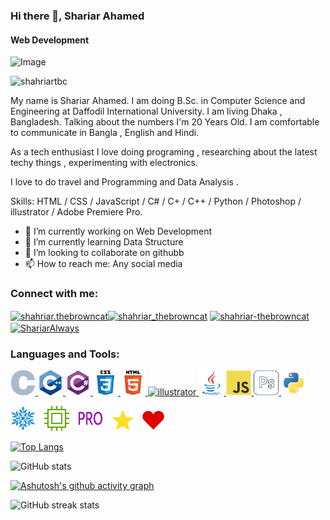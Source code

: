 ### Hi there 👋, Shariar Ahamed
#### Web Development 
![Image](https://github.com/user-attachments/assets/403e0b2a-0c40-4d01-851b-4700863e5179)

<p align="left"> <img src="https://komarev.com/ghpvc/?username=shahriartbc&label=Profile%20views&color=0e75b6&style=flat" alt="shahriartbc" /> </p>

<!--[Web Development ](https://scontent.fdac138-1.fna.fbcdn.net/v/t39.30808-6/328626254_956909441877420_1617260337356723835_n.jpg?stp=c0.47.526.526a_dst-jpg_p526x296&_nc_cat=100&ccb=1-7&_nc_sid=09cbfe&_nc_eui2=AeGMsZ7mhXho3TZqD999vvhHcDpWCM9UXidwOlYIz1ReJ9Mra4f73fAWMBNGjkhIOZ2J0Z2cr3hGjv_G-GyTbn-Q&_nc_ohc=QExPpQtrQOEAX-Zxw7m&_nc_ht=scontent.fdac138-1.fna&oh=00_AfDduGDjd8215dK4MFeI8yIVhUMzDAT6FS5DFTIzeSLZIQ&oe=64BEECAC)-->

My name is Shariar Ahamed. I am doing B.Sc. in Computer Science and Engineering at Daffodil International University. I am living Dhaka , Bangladesh. Talking about the numbers I'm 20 Years Old. I am comfortable to communicate in Bangla , English and Hindi.

As a tech enthusiast I love doing programing , researching about the latest techy things , experimenting with electronics. 

I love to do travel and Programming and Data Analysis .

Skills: HTML / CSS / JavaScript / C# / C+ /  C++ / Python / Photoshop / illustrator /  Adobe Premiere Pro.

- 🔭 I’m currently working on Web Development   
- 🌱 I’m currently learning Data Structure 
- 👯 I’m looking to collaborate on githubb 
- 📫 How to reach me: Any social media 


<h3 align="left">Connect with me:</h3>
<a href="https://fb.com/shahriar.thebrowncat" target="blank"><img align="center" src="https://raw.githubusercontent.com/rahuldkjain/github-profile-readme-generator/master/src/images/icons/Social/facebook.svg" alt="shahriar.thebrowncat" height="30" width="40" /></a><a href="https://instagram.com/shahriar_thebrowncat" target="blank"><img align="center" src="https://raw.githubusercontent.com/rahuldkjain/github-profile-readme-generator/master/src/images/icons/Social/instagram.svg" alt="shahriar_thebrowncat" height="30" width="40" /></a> <a href="https://linkedin.com/in/shahriar-thebrowncat" target="blank"><img align="center" src="https://raw.githubusercontent.com/rahuldkjain/github-profile-readme-generator/master/src/images/icons/Social/linked-in-alt.svg" alt="shahriar-thebrowncat" height="30" width="40" /></a>  <a href="https://twitter.com/ShariarAlways" target="blank"><img align="center" src="https://raw.githubusercontent.com/rahuldkjain/github-profile-readme-generator/master/src/images/icons/Social/twitter.svg" alt="ShariarAlways" height="30" width="40" /></a>



 <h3 align="left">Languages and Tools:</h3>

<p align="left"> <a href="https://www.cprogramming.com/" target="_blank" rel="noreferrer"> <img src="https://raw.githubusercontent.com/devicons/devicon/master/icons/c/c-original.svg" alt="c" width="40" height="40"/> </a> <a href="https://www.w3schools.com/cpp/" target="_blank" rel="noreferrer"> <img src="https://raw.githubusercontent.com/devicons/devicon/master/icons/cplusplus/cplusplus-original.svg" alt="cplusplus" width="40" height="40"/> </a> <a href="https://www.w3schools.com/cs/" target="_blank" rel="noreferrer"> <img src="https://raw.githubusercontent.com/devicons/devicon/master/icons/csharp/csharp-original.svg" alt="csharp" width="40" height="40"/> </a> <a href="https://www.w3schools.com/css/" target="_blank" rel="noreferrer"> <img src="https://raw.githubusercontent.com/devicons/devicon/master/icons/css3/css3-original-wordmark.svg" alt="css3" width="40" height="40"/> </a> <a href="https://www.w3.org/html/" target="_blank" rel="noreferrer"> <img src="https://raw.githubusercontent.com/devicons/devicon/master/icons/html5/html5-original-wordmark.svg" alt="html5" width="40" height="40"/> </a> <a href="https://www.adobe.com/in/products/illustrator.html" target="_blank" rel="noreferrer"> <img src="https://www.vectorlogo.zone/logos/adobe_illustrator/adobe_illustrator-icon.svg" alt="illustrator" width="40" height="40"/> </a> <a href="https://www.java.com" target="_blank" rel="noreferrer"> <img src="https://raw.githubusercontent.com/devicons/devicon/master/icons/java/java-original.svg" alt="java" width="40" height="40"/> </a> <a href="https://developer.mozilla.org/en-US/docs/Web/JavaScript" target="_blank" rel="noreferrer"> <img src="https://raw.githubusercontent.com/devicons/devicon/master/icons/javascript/javascript-original.svg" alt="javascript" width="40" height="40"/> </a> <a href="https://www.photoshop.com/en" target="_blank" rel="noreferrer"> <img src="https://raw.githubusercontent.com/devicons/devicon/master/icons/photoshop/photoshop-line.svg" alt="photoshop" width="40" height="40"/> </a> <a href="https://www.python.org" target="_blank" rel="noreferrer"> <img src="https://raw.githubusercontent.com/devicons/devicon/master/icons/python/python-original.svg" alt="python" width="40" height="40"/> </a> </p>


<a href='https://archiveprogram.github.com/'><img src='https://raw.githubusercontent.com/acervenky/animated-github-badges/master/assets/acbadge.gif' width='40' height='40'></a> <a href='https://docs.github.com/en/developers'><img src='https://raw.githubusercontent.com/acervenky/animated-github-badges/master/assets/devbadge.gif' width='40' height='40'></a> <a href='https://github.com/pricing'><img src='https://raw.githubusercontent.com/acervenky/animated-github-badges/master/assets/pro.gif' width='40' height='40'></a> <a href='https://stars.github.com/'><img src='https://raw.githubusercontent.com/acervenky/animated-github-badges/master/assets/starbadge.gif' width='35' height='35'></a> <a href='https://docs.github.com/en/github/supporting-the-open-source-community-with-github-sponsors'><img src='https://raw.githubusercontent.com/acervenky/animated-github-badges/master/assets/sponsorbadge.gif' width='35' height='35'></a> 

<!--[![trophy](https://github-profile-trophy.vercel.app/?username=ShahriarTbc)](https://github.com/ryo-ma/github-profile-trophy)-->

[![Top Langs](https://github-readme-stats.vercel.app/api/top-langs/?username=ShahriarTbc)](https://github.com/anuraghazra/github-readme-stats)

![GitHub stats](https://github-readme-stats.vercel.app/api?username=ShahriarTbc&show_icons=true&count_private=true)  

[![Ashutosh's github activity graph](https://github-readme-activity-graph.vercel.app/graph?username=ShahriarTbc&bg_color=e3e3e3&color=000000&line=0cc048&point=345544&area=true&hide_border=true)](https://github.com/ashutosh00710/github-readme-activity-graph) 

<!--[GitHub metrics](https://metrics.lecoq.io/ShahriarTbc)-->

![GitHub streak stats](https://streak-stats.demolab.com/?user=ShahriarTbc)  

<!--![Profile views](https://gpvc.arturio.dev/ShahriarTbc)-->
